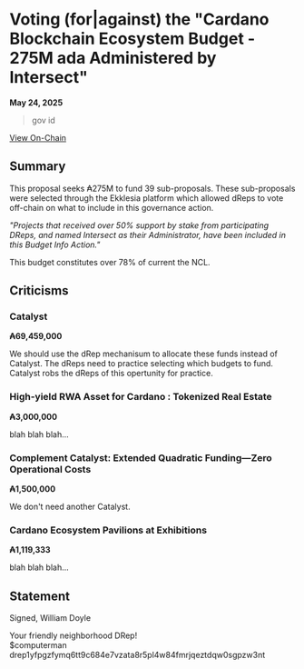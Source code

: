 # Voting (for|against) the "Cardano Blockchain Ecosystem Budget - 275M ada Administered by Intersect"

**May 24, 2025**

>  gov id

[View On-Chain]()

## Summary 

This proposal seeks ₳275M to fund 39 sub-proposals. These sub-proposals were selected through the Ekklesia platform which allowed dReps to vote off-chain on what to include in this governance action. 

*"Projects that received over 50% support by stake from participating DReps, and named Intersect as their Administrator, have been included in this Budget Info Action."*

This budget constitutes over 78% of current the NCL.

## Criticisms

### Catalyst
**₳69,459,000**

We should use the dRep mechanisum to allocate these funds instead of Catalyst. The dReps need to practice selecting which budgets to fund. Catalyst robs the dReps of this opertunity for practice. 

### High-yield RWA Asset for Cardano : Tokenized Real Estate

**₳3,000,000**

blah blah blah...

### Complement Catalyst: Extended Quadratic Funding—Zero Operational Costs

**₳1,500,000**

We don't need another Catalyst. 

### Cardano Ecosystem Pavilions at Exhibitions

**₳1,119,333**

blah blah blah...

## Statement


Signed,
William Doyle

Your friendly neighborhood DRep! <br>
$computerman <br>
drep1yfpgzfymq6tt9c684e7vzata8r5pl4w84fmrjqeztdqw0sgpzw3nt